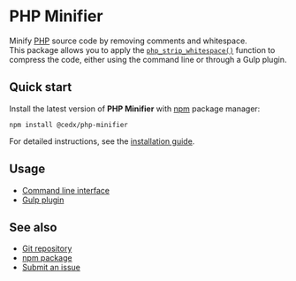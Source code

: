 # PHP Minifier
Minify [PHP](https://www.php.net) source code by removing comments and whitespace.  
This package allows you to apply the [`php_strip_whitespace()`](https://www.php.net/manual/en/function.php-strip-whitespace.php) function to compress the code, either using the command line or through a Gulp plugin.

## Quick start
Install the latest version of **PHP Minifier** with [npm](https://www.npmjs.com) package manager:

```shell
npm install @cedx/php-minifier
```

For detailed instructions, see the [installation guide](installation.md).

## Usage
- [Command line interface](cli.md)
- [Gulp plugin](gulp.md)

## See also
- [Git repository](https://github.com/cedx/php-minifier)
- [npm package](https://www.npmjs.com/package/@cedx/php-minifier)
- [Submit an issue](https://github.com/cedx/php-minifier/issues)

